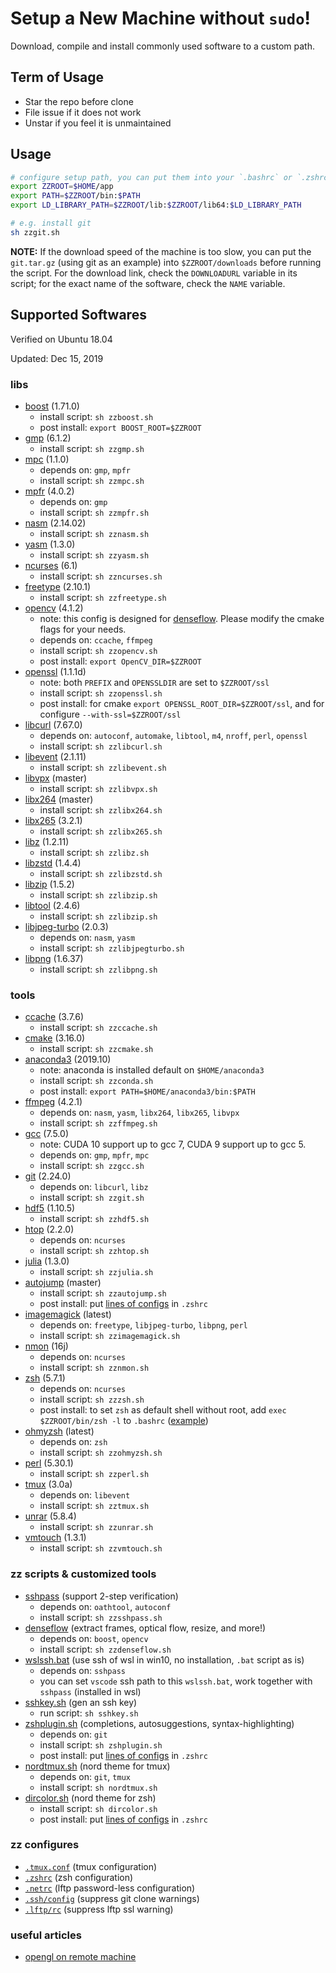 # Setup a New Machine without `sudo`!

Download, compile and install commonly used software to a custom path.

## Term of Usage

-  Star the repo before clone
-  File issue if it does not work
-  Unstar if you feel it is unmaintained

## Usage

```bash
# configure setup path, you can put them into your `.bashrc` or `.zshrc`
export ZZROOT=$HOME/app
export PATH=$ZZROOT/bin:$PATH
export LD_LIBRARY_PATH=$ZZROOT/lib:$ZZROOT/lib64:$LD_LIBRARY_PATH

# e.g. install git
sh zzgit.sh
```

**NOTE:**
If the download speed of the machine is too slow, you can put the `git.tar.gz` (using git as an example) into `$ZZROOT/downloads` before running the script.
For the download link, check the `DOWNLOADURL` variable in its script; for the exact name of the software, check the `NAME` variable.

## Supported Softwares

Verified on Ubuntu 18.04

Updated: Dec 15, 2019

### libs

-   [boost](https://www.boost.org/) (1.71.0)
    -   install script: `sh zzboost.sh`
    -   post install: `export BOOST_ROOT=$ZZROOT`
-   [gmp](https://gmplib.org/) (6.1.2)
    -   install script: `sh zzgmp.sh`
-   [mpc](https://ftp.gnu.org/gnu/mpc/) (1.1.0)
    -   depends on: `gmp`, `mpfr`
    -   install script: `sh zzmpc.sh`
-   [mpfr](https://www.mpfr.org/) (4.0.2)
    -   depends on: `gmp`
    -   install script: `sh zzmpfr.sh`
-   [nasm](https://www.nasm.us/) (2.14.02)
    -   install script: `sh zznasm.sh`
-   [yasm](https://yasm.tortall.net/) (1.3.0)
    -   install script: `sh zzyasm.sh`
-   [ncurses](https://invisible-island.net/ncurses/) (6.1)
    -   install script: `sh zzncurses.sh`
-   [freetype](https://www.freetype.org/) (2.10.1)
    -   install script: `sh zzfreetype.sh`
-   [opencv](https://opencv.org/) (4.1.2)
    -   note: this config is designed for [denseflow](https://github.com/innerlee/denseflow).
        Please modify the cmake flags for your needs.
    -   depends on: `ccache`, `ffmpeg`
    -   install script: `sh zzopencv.sh`
    -   post install: `export OpenCV_DIR=$ZZROOT`
-   [openssl](https://www.openssl.org/) (1.1.1d)
    -   note: both `PREFIX` and `OPENSSLDIR` are set to `$ZZROOT/ssl`
    -   install script: `sh zzopenssl.sh`
    -   post install: for cmake `export OPENSSL_ROOT_DIR=$ZZROOT/ssl`, and for configure `--with-ssl=$ZZROOT/ssl`
-   [libcurl](https://curl.haxx.se/libcurl/) (7.67.0)
    -   depends on: `autoconf`, `automake`, `libtool`, `m4`, `nroff`, `perl`, `openssl`
    -   install script: `sh zzlibcurl.sh`
-   [libevent](https://libevent.org/) (2.1.11)
    -   install script: `sh zzlibevent.sh`
-   [libvpx](https://www.webmproject.org/code/) (master)
    -   install script: `sh zzlibvpx.sh`
-   [libx264](https://www.videolan.org/developers/x264.html) (master)
    -   install script: `sh zzlibx264.sh`
-   [libx265](http://x265.org/) (3.2.1)
    -   install script: `sh zzlibx265.sh`
-   [libz](https://www.zlib.net/) (1.2.11)
    -   install script: `sh zzlibz.sh`
-   [libzstd](https://facebook.github.io/zstd/) (1.4.4)
    -   install script: `sh zzlibzstd.sh`
-   [libzip](https://libzip.org/) (1.5.2)
    -   install script: `sh zzlibzip.sh`
-   [libtool](https://www.gnu.org/software/libtool/) (2.4.6)
    -   install script: `sh zzlibzip.sh`
-   [libjpeg-turbo](https://libjpeg-turbo.org/) (2.0.3)
    -   depends on: `nasm`, `yasm`
    -   install script: `sh zzlibjpegturbo.sh`
-   [libpng](http://www.libpng.org/pub/png/libpng.html) (1.6.37)
    -   install script: `sh zzlibpng.sh`

### tools

-   [ccache](https://ccache.dev/) (3.7.6)
    -   install script: `sh zzccache.sh`
-   [cmake](https://cmake.org/) (3.16.0)
    -   install script: `sh zzcmake.sh`
-   [anaconda3](https://www.anaconda.com/) (2019.10)
    -   note: anaconda is installed default on `$HOME/anaconda3`
    -   install script: `sh zzconda.sh`
    -   post install: `export PATH=$HOME/anaconda3/bin:$PATH`
-   [ffmpeg](https://www.ffmpeg.org/) (4.2.1)
    -   depends on: `nasm`, `yasm`, `libx264`, `libx265`, `libvpx`
    -   install script: `sh zzffmpeg.sh`
-   [gcc](https://gcc.gnu.org/) (7.5.0)
    -   note: CUDA 10 support up to gcc 7, CUDA 9 support up to gcc 5.
    -   depends on: `gmp`, `mpfr`, `mpc`
    -   install script: `sh zzgcc.sh`
-   [git](https://github.com/git/git) (2.24.0)
    -   depends on: `libcurl`, `libz`
    -   install script: `sh zzgit.sh`
-   [hdf5](https://www.hdfgroup.org/solutions/hdf5/) (1.10.5)
    -   install script: `sh zzhdf5.sh`
-   [htop](https://hisham.hm/htop/) (2.2.0)
    -   depends on: `ncurses`
    -   install script: `sh zzhtop.sh`
-   [julia](https://julialang.org/) (1.3.0)
    -   install script: `sh zzjulia.sh`
-   [autojump](https://github.com/wting/autojump) (master)
    -   install script: `sh zzautojump.sh`
    -   post install: put [lines of configs](.zshrc#L17) in `.zshrc`
-   [imagemagick](https://imagemagick.org/) (latest)
    -   depends on: `freetype`, `libjpeg-turbo`, `libpng`, `perl`
    -   install script: `sh zzimagemagick.sh`
-   [nmon](http://nmon.sourceforge.net/pmwiki.php) (16j)
    -   depends on: `ncurses`
    -   install script: `sh zznmon.sh`
-   [zsh](http://zsh.sourceforge.net/) (5.7.1)
    -   depends on: `ncurses`
    -   install script: `sh zzzsh.sh`
    -   post install: to set `zsh` as default shell without root, add `exec $ZZROOT/bin/zsh -l` to `.bashrc` ([example](https://github.com/innerlee/setup/blob/master/.bashrc))
-   [ohmyzsh](https://github.com/ohmyzsh/ohmyzsh) (latest)
    -   depends on: `zsh`
    -   install script: `sh zzohmyzsh.sh`
-   [perl](https://www.perl.org/) (5.30.1)
    -   install script: `sh zzperl.sh`
-   [tmux](https://github.com/tmux/tmux) (3.0a)
    -   depends on: `libevent`
    -   install script: `sh zztmux.sh`
-   [unrar](https://www.rarlab.com/rar_add.htm) (5.8.4)
    -   install script: `sh zzunrar.sh`
-   [vmtouch](https://hoytech.com/vmtouch/) (1.3.1)
    -   install script: `sh zzvmtouch.sh`

### zz scripts & customized tools

-   [sshpass](https://github.com/innerlee/sshpass) (support 2-step verification)
    -   depends on: `oathtool`, `autoconf`
    -   install script: `sh zzsshpass.sh`
-   [denseflow](https://github.com/innerlee/denseflow) (extract frames, optical flow, resize, and more!)
    -   depends on: `boost`, `opencv`
    -   install script: `sh zzdenseflow.sh`
-   [wslssh.bat](wslssh.bat) (use ssh of wsl in win10, no installation, `.bat` script as is)
    -   depends on: `sshpass`
    -   you can set `vscode` ssh path to this `wslssh.bat`, work together with `sshpass` (installed in wsl)
-   [sshkey.sh](sshkey.sh) (gen an ssh key)
    -   run script: `sh sshkey.sh`
-   [zshplugin.sh](zshplugin.sh) (completions, autosuggestions, syntax-highlighting)
    -   depends on: `git`
    -   install script: `sh zshplugin.sh`
    -   post install: put [lines of configs](.zshrc#L6-L15) in `.zshrc`
-   [nordtmux.sh](nordtmux.sh) (nord theme for tmux)
    -   depends on: `git`, `tmux`
    -   install script: `sh nordtmux.sh`
-   [dircolor.sh](dircolor.sh) (nord theme for zsh)
    -   install script: `sh dircolor.sh`
    -   post install: put [lines of configs](.zshrc#L1-L2) in `.zshrc`

### zz configures

-   [`.tmux.conf`](.tmux.conf) (tmux configuration)
-   [`.zshrc`](.tmux.conf) (zsh configuration)
-   [`.netrc`](.netrc) (lftp password-less configuration)
-   [`.ssh/config`](.ssh/config) (suppress git clone warnings)
-   [`.lftp/rc`](.lftp/rc) (suppress lftp ssl warning)

### useful articles
-   [opengl on remote machine](https://www.scm.com/doc/Installation/Remote_GUI.html)
